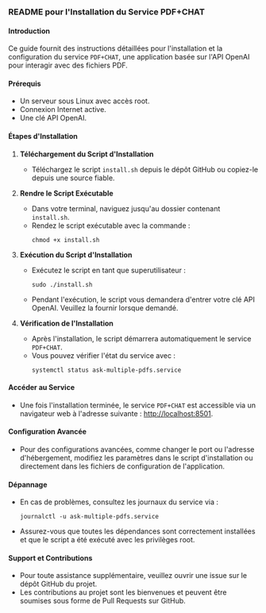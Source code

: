 ### README pour l'Installation du Service PDF+CHAT

#### Introduction
Ce guide fournit des instructions détaillées pour l'installation et la configuration du service `PDF+CHAT`, une application basée sur l'API OpenAI pour interagir avec des fichiers PDF.

#### Prérequis
- Un serveur sous Linux avec accès root.
- Connexion Internet active.
- Une clé API OpenAI.

#### Étapes d'Installation

1. **Téléchargement du Script d'Installation**
   - Téléchargez le script `install.sh` depuis le dépôt GitHub ou copiez-le depuis une source fiable.

2. **Rendre le Script Exécutable**
   - Dans votre terminal, naviguez jusqu'au dossier contenant `install.sh`.
   - Rendez le script exécutable avec la commande :
     ```
     chmod +x install.sh
     ```

3. **Exécution du Script d'Installation**
   - Exécutez le script en tant que superutilisateur :
     ```
     sudo ./install.sh
     ```
   - Pendant l'exécution, le script vous demandera d'entrer votre clé API OpenAI. Veuillez la fournir lorsque demandé.

4. **Vérification de l'Installation**
   - Après l'installation, le script démarrera automatiquement le service `PDF+CHAT`.
   - Vous pouvez vérifier l'état du service avec :
     ```
     systemctl status ask-multiple-pdfs.service
     ```

#### Accéder au Service
- Une fois l'installation terminée, le service `PDF+CHAT` est accessible via un navigateur web à l'adresse suivante : [http://localhost:8501](http://localhost:8501).

#### Configuration Avancée
- Pour des configurations avancées, comme changer le port ou l'adresse d'hébergement, modifiez les paramètres dans le script d'installation ou directement dans les fichiers de configuration de l'application.

#### Dépannage
- En cas de problèmes, consultez les journaux du service via :
  ```
  journalctl -u ask-multiple-pdfs.service
  ```
- Assurez-vous que toutes les dépendances sont correctement installées et que le script a été exécuté avec les privilèges root.

#### Support et Contributions
- Pour toute assistance supplémentaire, veuillez ouvrir une issue sur le dépôt GitHub du projet.
- Les contributions au projet sont les bienvenues et peuvent être soumises sous forme de Pull Requests sur GitHub.
